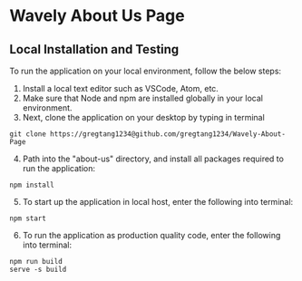 # Wavely About Us Page

## Local Installation and Testing

To run the application on your local environment, follow the below steps:

1. Install a local text editor such as VSCode, Atom, etc.
2. Make sure that Node and npm are installed globally in your local environment.
3. Next, clone the application on your desktop by typing in terminal
```
git clone https://gregtang1234@github.com/gregtang1234/Wavely-About-Page
```
4. Path into the "about-us" directory, and install all packages required to run the application:
```
npm install
```
5. To start up the application in local host, enter the following into terminal:
``` 
npm start
```
6. To run the application as production quality code, enter the following into terminal:
```
npm run build
serve -s build
```


